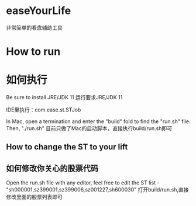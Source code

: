 # easeYourLife
非常简单的看盘辅助工具




# How to run
# 如何执行
Be sure to install JRE/JDK 11
运行要求JRE/JDK 11

IDE里执行：com.ease.st.STJob


In Mac, open a termination and enter the "build" fold to find the "run.sh" file.
Then, "./run.sh"
目前只做了Mac的启动脚本，直接执行build/run.sh即可


## How to change the ST to your lift
## 如何修改你关心的股票代码
Open the run.sh file with any editor, feel free to edit the ST list - "sh000001,sz399001,sz399006,sz001227,sh600030"
打开build/run.sh,直接修改里面的股票列表即可
